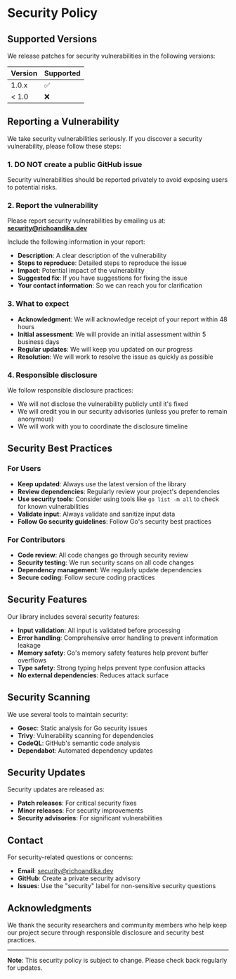 # Security Policy

## Supported Versions

We release patches for security vulnerabilities in the following versions:

| Version | Supported          |
| ------- | ------------------ |
| 1.0.x   | :white_check_mark: |
| < 1.0   | :x:                |

## Reporting a Vulnerability

We take security vulnerabilities seriously. If you discover a security vulnerability, please follow these steps:

### 1. **DO NOT** create a public GitHub issue

Security vulnerabilities should be reported privately to avoid exposing users to potential risks.

### 2. Report the vulnerability

Please report security vulnerabilities by emailing us at: **security@richoandika.dev**

Include the following information in your report:

- **Description**: A clear description of the vulnerability
- **Steps to reproduce**: Detailed steps to reproduce the issue
- **Impact**: Potential impact of the vulnerability
- **Suggested fix**: If you have suggestions for fixing the issue
- **Your contact information**: So we can reach you for clarification

### 3. What to expect

- **Acknowledgment**: We will acknowledge receipt of your report within 48 hours
- **Initial assessment**: We will provide an initial assessment within 5 business days
- **Regular updates**: We will keep you updated on our progress
- **Resolution**: We will work to resolve the issue as quickly as possible

### 4. Responsible disclosure

We follow responsible disclosure practices:

- We will not disclose the vulnerability publicly until it's fixed
- We will credit you in our security advisories (unless you prefer to remain anonymous)
- We will work with you to coordinate the disclosure timeline

## Security Best Practices

### For Users

- **Keep updated**: Always use the latest version of the library
- **Review dependencies**: Regularly review your project's dependencies
- **Use security tools**: Consider using tools like `go list -m all` to check for known vulnerabilities
- **Validate input**: Always validate and sanitize input data
- **Follow Go security guidelines**: Follow Go's security best practices

### For Contributors

- **Code review**: All code changes go through security review
- **Security testing**: We run security scans on all code changes
- **Dependency management**: We regularly update dependencies
- **Secure coding**: Follow secure coding practices

## Security Features

Our library includes several security features:

- **Input validation**: All input is validated before processing
- **Error handling**: Comprehensive error handling to prevent information leakage
- **Memory safety**: Go's memory safety features help prevent buffer overflows
- **Type safety**: Strong typing helps prevent type confusion attacks
- **No external dependencies**: Reduces attack surface

## Security Scanning

We use several tools to maintain security:

- **Gosec**: Static analysis for Go security issues
- **Trivy**: Vulnerability scanning for dependencies
- **CodeQL**: GitHub's semantic code analysis
- **Dependabot**: Automated dependency updates

## Security Updates

Security updates are released as:

- **Patch releases**: For critical security fixes
- **Minor releases**: For security improvements
- **Security advisories**: For significant vulnerabilities

## Contact

For security-related questions or concerns:

- **Email**: security@richoandika.dev
- **GitHub**: Create a private security advisory
- **Issues**: Use the "security" label for non-sensitive security questions

## Acknowledgments

We thank the security researchers and community members who help keep our project secure through responsible disclosure and security best practices.

---

**Note**: This security policy is subject to change. Please check back regularly for updates.